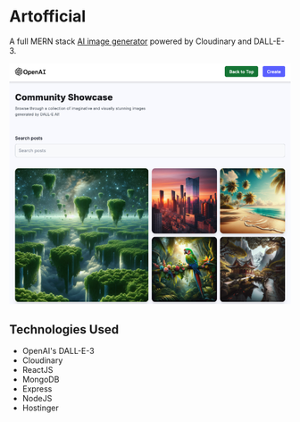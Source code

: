 # Artofficial
A full MERN stack [AI image generator](https://www.artofficial.fun/) powered by Cloudinary and DALL-E-3.

![banner_image](/client/src/assets/artofficial.jpg)

## Technologies Used
* OpenAI's DALL-E-3
* Cloudinary
* ReactJS
* MongoDB
* Express
* NodeJS
* Hostinger